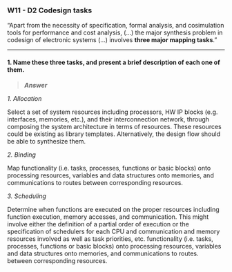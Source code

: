 ### W11 - D2 Codesign tasks

“Apart from the necessity of specification, formal analysis, and cosimulation tools for performance and cost analysis, (...) the major synthesis problem in codesign of electronic systems (...) involves **three major mapping tasks**.”

---

#### 1. Name these three tasks, and present a brief description of each one of them.

>***Answer***

*1. Allocation*

Select a set of system resources including processors, HW IP blocks (e.g. interfaces, memories, etc.), and their interconnection network, through composing the system architecture in terms of resources. These resources could be existing as library templates. Alternatively, the design flow should be able to synthesize them.

*2. Binding*

Map functionality (i.e. tasks, processes, functions or basic blocks) onto processing resources, variables and data structures onto memories, and communications to routes between corresponding resources.

*3. Scheduling*

Determine when functions are executed on the proper resources including function execution, memory accesses, and communication. This might involve either the definition of a partial order of execution or the specification of schedulers for each CPU and communication and memory resources involved as well as task priorities, etc. functionality (i.e. tasks, processes, functions or basic blocks) onto processing resources, variables and data structures onto memories, and communications to routes. between corresponding resources.
